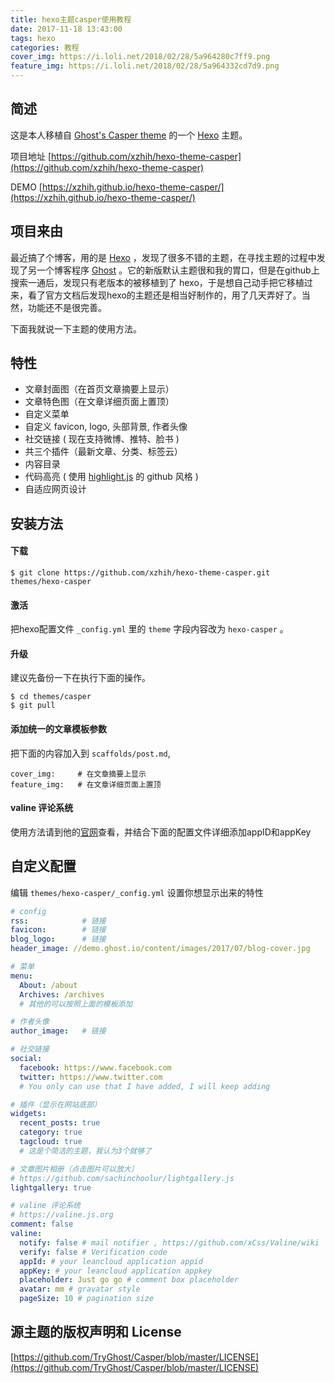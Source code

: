 ```yaml
---
title: hexo主题casper使用教程
date: 2017-11-18 13:43:00
tags: hexo
categories: 教程
cover_img: https://i.loli.net/2018/02/28/5a964280c7ff9.png
feature_img: https://i.loli.net/2018/02/28/5a964332cd7d9.png
---
```


## 简述

这是本人移植自 [Ghost's Casper theme](https://github.com/TryGhost/Casper) 的一个 [Hexo](https://hexo.io) 主题。

项目地址 [https://github.com/xzhih/hexo-theme-casper](https://github.com/xzhih/hexo-theme-casper)

DEMO [https://xzhih.github.io/hexo-theme-casper/](https://xzhih.github.io/hexo-theme-casper/)

## 项目来由

最近搞了个博客，用的是 [Hexo](https://hexo.io) ，发现了很多不错的主题，在寻找主题的过程中发现了另一个博客程序 [Ghost](https://ghost.org) 。它的新版默认主题很和我的胃口，但是在github上搜索一通后，发现只有老版本的被移植到了 hexo，于是想自己动手把它移植过来，看了官方文档后发现hexo的主题还是相当好制作的，用了几天弄好了。当然，功能还不是很完善。

下面我就说一下主题的使用方法。

## 特性

- 文章封面图（在首页文章摘要上显示）
- 文章特色图（在文章详细页面上置顶）
- 自定义菜单 
- 自定义 favicon, logo, 头部背景, 作者头像
- 社交链接 ( 现在支持微博、推特、脸书 ) 
- 共三个插件（最新文章、分类、标签云）
- 内容目录
- 代码高亮 ( 使用 [highlight.js](https://highlightjs.org) 的 github 风格 )
- 自适应网页设计

## 安装方法

#### 下载

```shell
$ git clone https://github.com/xzhih/hexo-theme-casper.git themes/hexo-casper
```

#### 激活

把hexo配置文件 `_config.yml` 里的 `theme` 字段内容改为 `hexo-casper` 。

#### 升级

建议先备份一下在执行下面的操作。

```shell
$ cd themes/casper 
$ git pull
```

#### 添加统一的文章模板参数

把下面的内容加入到 `scaffolds/post.md`, 

```
cover_img:     # 在文章摘要上显示
feature_img:   # 在文章详细页面上置顶
```

#### valine 评论系统

使用方法请到他的[官网](https://valine.js.org)查看，并结合下面的配置文件详细添加appID和appKey

## 自定义配置

编辑 `themes/hexo-casper/_config.yml` 设置你想显示出来的特性

```yaml
# config
rss:            # 链接
favicon:        # 链接
blog_logo:      # 链接
header_image: //demo.ghost.io/content/images/2017/07/blog-cover.jpg 

# 菜单
menu:
  About: /about
  Archives: /archives
  # 其他的可以按照上面的模板添加

# 作者头像
author_image:   # 链接

# 社交链接
social:
  facebook: https://www.facebook.com
  twitter: https://www.twitter.com
  # You only can use that I have added, I will keep adding

# 插件（显示在网站底部）
widgets:
  recent_posts: true
  category: true
  tagcloud: true
  # 这是个简洁的主题，我认为3个就够了

# 文章图片相册（点击图片可以放大）
# https://github.com/sachinchoolur/lightgallery.js
lightgallery: true

# valine 评论系统
# https://valine.js.org
comment: false
valine:
  notify: false # mail notifier , https://github.com/xCss/Valine/wiki 
  verify: false # Verification code
  appId: # your leancloud application appid
  appKey: # your leancloud application appkey
  placeholder: Just go go # comment box placeholder
  avatar: mm # gravatar style
  pageSize: 10 # pagination size

```

## 源主题的版权声明和 License 

[https://github.com/TryGhost/Casper/blob/master/LICENSE](https://github.com/TryGhost/Casper/blob/master/LICENSE)

